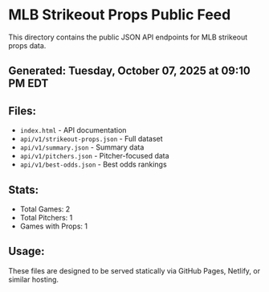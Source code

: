 # MLB Strikeout Props Public Feed

This directory contains the public JSON API endpoints for MLB strikeout props data.

## Generated: Tuesday, October 07, 2025 at 09:10 PM EDT

## Files:
- `index.html` - API documentation
- `api/v1/strikeout-props.json` - Full dataset
- `api/v1/summary.json` - Summary data
- `api/v1/pitchers.json` - Pitcher-focused data  
- `api/v1/best-odds.json` - Best odds rankings

## Stats:
- Total Games: 2
- Total Pitchers: 1
- Games with Props: 1

## Usage:
These files are designed to be served statically via GitHub Pages, Netlify, or similar hosting.
